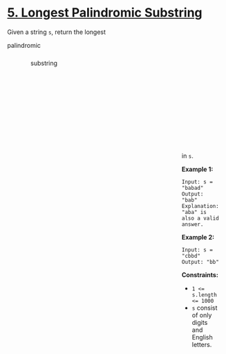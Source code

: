 # [5. Longest Palindromic Substring](https://leetcode.com/problems/longest-palindromic-substring/description/)

Given a string `s`, return the longest <div aria-expanded="false" data-headlessui-state="" id="headlessui-popover-button-:rj:">palindromic<div style="position: fixed; z-index: 40; inset: 0px auto auto 0px; transform: translate(282px, 214px);"> <div aria-expanded="false" data-headlessui-state="" id="headlessui-popover-button-:rl:">substring<div style="position: fixed; z-index: 40; inset: 0px auto auto 0px; transform: translate(350px, 214px);"> in `s`.

**Example 1:**

```
Input: s = "babad"
Output: "bab"
Explanation: "aba" is also a valid answer.
```

**Example 2:**

```
Input: s = "cbbd"
Output: "bb"
```

**Constraints:**

-   `1 <= s.length <= 1000`
-   `s` consist of only digits and English letters.
